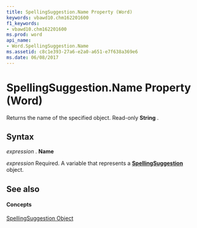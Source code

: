 ```yaml
---
title: SpellingSuggestion.Name Property (Word)
keywords: vbawd10.chm162201600
f1_keywords:
- vbawd10.chm162201600
ms.prod: word
api_name:
- Word.SpellingSuggestion.Name
ms.assetid: c8c1e393-27a6-e2a0-a651-e7f638a369e6
ms.date: 06/08/2017
---
```



# SpellingSuggestion.Name Property (Word)

Returns the name of the specified object. Read-only  **String** .


## Syntax

 _expression_ . **Name**

 _expression_ Required. A variable that represents a **[SpellingSuggestion](Word.SpellingSuggestion.md)** object.


## See also


#### Concepts


[SpellingSuggestion Object](Word.SpellingSuggestion.md)

